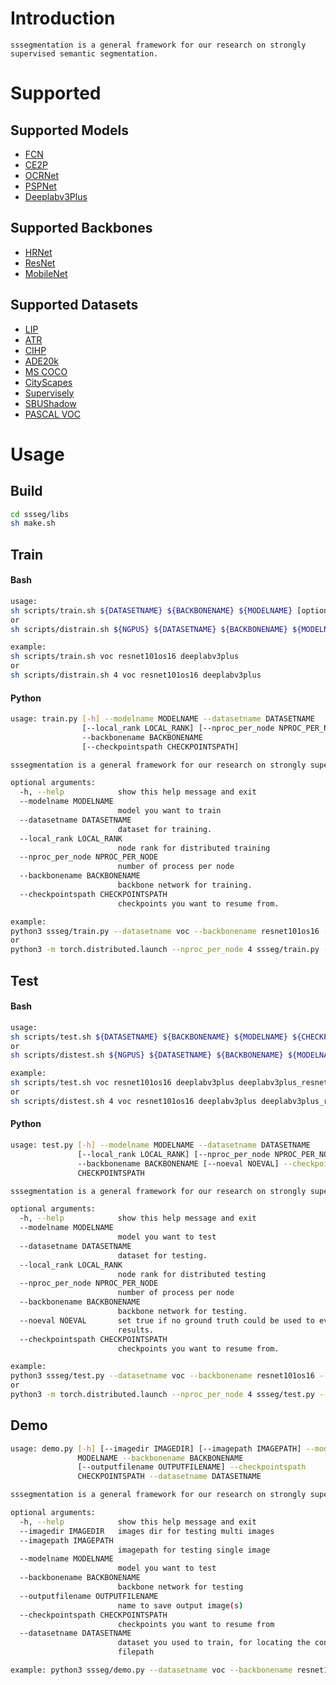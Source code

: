 # Introduction
```
sssegmentation is a general framework for our research on strongly supervised semantic segmentation.
```


# Supported

## Supported Models
- [FCN](https://arxiv.org/pdf/1411.4038.pdf)
- [CE2P](https://arxiv.org/pdf/1809.05996.pdf)
- [OCRNet](https://arxiv.org/pdf/1909.11065.pdf)
- [PSPNet](https://arxiv.org/pdf/1612.01105.pdf)
- [Deeplabv3Plus](https://arxiv.org/pdf/1802.02611.pdf)

## Supported Backbones
- [HRNet](https://arxiv.org/pdf/1908.07919.pdf)
- [ResNet](https://arxiv.org/pdf/1512.03385.pdf)
- [MobileNet](https://arxiv.org/pdf/1801.04381.pdf)

## Supported Datasets
- [LIP](http://sysu-hcp.net/lip/)
- [ATR](http://sysu-hcp.net/lip/overview.php)
- [CIHP](http://sysu-hcp.net/lip/overview.php)
- [ADE20k](https://groups.csail.mit.edu/vision/datasets/ADE20K/)
- [MS COCO](https://cocodataset.org/#home)
- [CityScapes](https://www.cityscapes-dataset.com/)
- [Supervisely](https://supervise.ly/explore/projects/supervisely-person-dataset-23304/datasets)
- [SBUShadow](https://www3.cs.stonybrook.edu/~cvl/projects/shadow_noisy_label/index.html)
- [PASCAL VOC](http://host.robots.ox.ac.uk/pascal/VOC/)


# Usage

## Build
```sh
cd ssseg/libs
sh make.sh
```

## Train
#### Bash
```sh
usage:
sh scripts/train.sh ${DATASETNAME} ${BACKBONENAME} ${MODELNAME} [optional arguments]
or
sh scripts/distrain.sh ${NGPUS} ${DATASETNAME} ${BACKBONENAME} ${MODELNAME} [optional arguments]

example:
sh scripts/train.sh voc resnet101os16 deeplabv3plus
or
sh scripts/distrain.sh 4 voc resnet101os16 deeplabv3plus
```
#### Python
```sh
usage: train.py [-h] --modelname MODELNAME --datasetname DATASETNAME
                [--local_rank LOCAL_RANK] [--nproc_per_node NPROC_PER_NODE]
                --backbonename BACKBONENAME
                [--checkpointspath CHECKPOINTSPATH]

sssegmentation is a general framework for our research on strongly supervised semantic segmentation

optional arguments:
  -h, --help            show this help message and exit
  --modelname MODELNAME
                        model you want to train
  --datasetname DATASETNAME
                        dataset for training.
  --local_rank LOCAL_RANK
                        node rank for distributed training
  --nproc_per_node NPROC_PER_NODE
                        number of process per node
  --backbonename BACKBONENAME
                        backbone network for training.
  --checkpointspath CHECKPOINTSPATH
                        checkpoints you want to resume from.

example:
python3 ssseg/train.py --datasetname voc --backbonename resnet101os16 --modelname deeplabv3plus
or 
python3 -m torch.distributed.launch --nproc_per_node 4 ssseg/train.py --datasetname voc --backbonename resnet101os16 --modelname deeplabv3plus --nproc_per_node 4
```

## Test
#### Bash
```sh
usage:
sh scripts/test.sh ${DATASETNAME} ${BACKBONENAME} ${MODELNAME} ${CHECKPOINTSPATH} [optional arguments]
or
sh scripts/distest.sh ${NGPUS} ${DATASETNAME} ${BACKBONENAME} ${MODELNAME} ${CHECKPOINTSPATH} [optional arguments]

example:
sh scripts/test.sh voc resnet101os16 deeplabv3plus deeplabv3plus_resnet101os16_voc_train/epoch_60.pth
or
sh scripts/distest.sh 4 voc resnet101os16 deeplabv3plus deeplabv3plus_resnet101os16_voc_train/epoch_60.pth
```
#### Python
```sh
usage: test.py [-h] --modelname MODELNAME --datasetname DATASETNAME
               [--local_rank LOCAL_RANK] [--nproc_per_node NPROC_PER_NODE]
               --backbonename BACKBONENAME [--noeval NOEVAL] --checkpointspath
               CHECKPOINTSPATH

sssegmentation is a general framework for our research on strongly supervised semantic segmentation

optional arguments:
  -h, --help            show this help message and exit
  --modelname MODELNAME
                        model you want to test
  --datasetname DATASETNAME
                        dataset for testing.
  --local_rank LOCAL_RANK
                        node rank for distributed testing
  --nproc_per_node NPROC_PER_NODE
                        number of process per node
  --backbonename BACKBONENAME
                        backbone network for testing.
  --noeval NOEVAL       set true if no ground truth could be used to eval the
                        results.
  --checkpointspath CHECKPOINTSPATH
                        checkpoints you want to resume from.

example:
python3 ssseg/test.py --datasetname voc --backbonename resnet101os16 --modelname deeplabv3plus --checkpointspath deeplabv3plus_resnet101os16_voc_train/epoch_60.pth
or
python3 -m torch.distributed.launch --nproc_per_node 4 ssseg/test.py --datasetname voc --backbonename resnet101os16 --modelname deeplabv3plus --nproc_per_node 4 --checkpointspath deeplabv3plus_resnet101os16_voc_train/epoch_60.pth
```

## Demo
```sh
usage: demo.py [-h] [--imagedir IMAGEDIR] [--imagepath IMAGEPATH] --modelname
               MODELNAME --backbonename BACKBONENAME
               [--outputfilename OUTPUTFILENAME] --checkpointspath
               CHECKPOINTSPATH --datasetname DATASETNAME

sssegmentation is a general framework for our research on strongly supervised semantic segmentation

optional arguments:
  -h, --help            show this help message and exit
  --imagedir IMAGEDIR   images dir for testing multi images
  --imagepath IMAGEPATH
                        imagepath for testing single image
  --modelname MODELNAME
                        model you want to test
  --backbonename BACKBONENAME
                        backbone network for testing
  --outputfilename OUTPUTFILENAME
                        name to save output image(s)
  --checkpointspath CHECKPOINTSPATH
                        checkpoints you want to resume from
  --datasetname DATASETNAME
                        dataset you used to train, for locating the config
                        filepath

example: python3 ssseg/demo.py --datasetname voc --backbonename resnet101os16 --modelname deeplabv3plus --checkpointspath deeplabv3plus_resnet101os16_voc_train/epoch_60.pth --imagepath testedimage.jpg
```